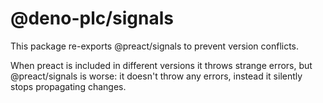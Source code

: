 # @deno-plc/signals

This package re-exports @preact/signals to prevent version conflicts.

When preact is included in different versions it throws strange errors, but @preact/signals is worse: it doesn't throw any errors, instead it silently
stops propagating changes.
